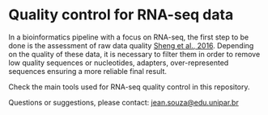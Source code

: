 # Quality control for RNA-seq data

In a bioinformatics pipeline with a focus on RNA-seq, the first step to be done is the assessment of raw data quality [Sheng et al., 2016](https://pubmed.ncbi.nlm.nih.gov/27687708/). Depending on the quality of these data, it is necessary to filter them in order to remove low quality sequences or nucleotides, adapters, over-represented sequences ensuring a more reliable final result.

Check the main tools used for RNA-seq quality control in this repository.

Questions or suggestions, please contact: jean.souza@edu.unipar.br
